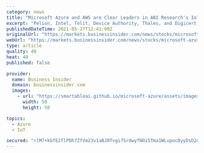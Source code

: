 ```yaml
---
category: news
title: "Microsoft Azure and AWS are Clear Leaders in ABI Research's IoT Device Onboard and Lifecycle Management Competitive Ranking"
excerpt: "Pelion, Intel, Telit, Device Authority, Thales, and Digicert Followers: Avsystem and Sequitur Labs Microsoft Azure and AWS are leading the battle at the very core of IoT deployments and enjoying the lion's share of cloud dominance."
publishedDateTime: 2021-05-27T12:41:00Z
originalUrl: "https://markets.businessinsider.com/news/stocks/microsoft-azure-and-aws-are-clear-leaders-in-abi-research-s-iot-device-onboard-and-lifecycle-management-competitive-ranking-1030471303"
webUrl: "https://markets.businessinsider.com/news/stocks/microsoft-azure-and-aws-are-clear-leaders-in-abi-research-s-iot-device-onboard-and-lifecycle-management-competitive-ranking-1030471303"
type: article
quality: 48
heat: 48
published: false

provider:
  name: Business Insider
  domain: businessinsider.com
  images:
    - url: "https://smartableai.github.io/microsoft-azure/assets/images/organizations/businessinsider.com-50x50.jpg"
      width: 50
      height: 50

topics:
  - Azure
  - IoT

secured: "rlM7+kGfE2flPDh7ZfVm23v1aBJ0Tvgi7SrdwyfNOi5Tma1WLvpocOyyDsD2qOGG90RggLGtMGHVjT/yTKoqpAY4Bmruejq5UM8lKv93L/PyXMx13Z0Ir8+FHIDRLeKcm/yAuR7ow05s6yqJJw5dUGEgX4OEHopDW39m+Vz+RPxA5+4Cmj53kpM+iWbYTXUp3oacjYA3PNBEao+Tj5QGG81R6GYxmZgBMvOMTqIfNOFOjwGdbUK1K/ut1L+GojLIGh5lpy2DkMPqEMxtO2RLHU7176BaB2gLEqdXiOfycuwagKYm1eZYF1uWlb+ubgMttvDbhOJhZFTPCsuoIJbJw+Gkxk+lsbr51x6Y7cN5zEQ=;yNiGzfJhdnUrzComilolfw=="
---
```


